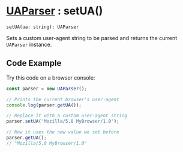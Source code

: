 # [UAParser](/api/main/overview#methods) : setUA()

`setUA(ua: string): UAParser`

Sets a custom user-agent string to be parsed and returns the current `UAParser` instance.

## Code Example

Try this code on a browser console:

```js
const parser = new UAParser();

// Prints the current browser's user-agent
console.log(parser.getUA());

// Replace it with a custom user-agent string
parser.setUA('Mozilla/5.0 MyBrowser/1.0');

// Now it uses the new value we set before
parser.getUA();
// "Mozilla/5.0 MyBrowser/1.0"
```